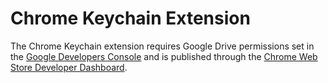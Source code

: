 # Chrome Keychain Extension

The Chrome Keychain extension requires Google Drive permissions set in the
[Google Developers Console](https://console.developers.google.com) and is
published through the [Chrome Web Store Developer Dashboard](https://chrome.google.com/webstore/developer/dashboard).
